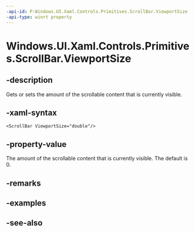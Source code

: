 ```yaml
---
-api-id: P:Windows.UI.Xaml.Controls.Primitives.ScrollBar.ViewportSize
-api-type: winrt property
---
```


<!-- Property syntax
public double ViewportSize { get;  set; }
-->

# Windows.UI.Xaml.Controls.Primitives.ScrollBar.ViewportSize

## -description
Gets or sets the amount of the scrollable content that is currently visible.



## -xaml-syntax
```xaml
<ScrollBar ViewportSize="double"/>
```


## -property-value
The amount of the scrollable content that is currently visible. The default is 0.

## -remarks

## -examples

## -see-also
